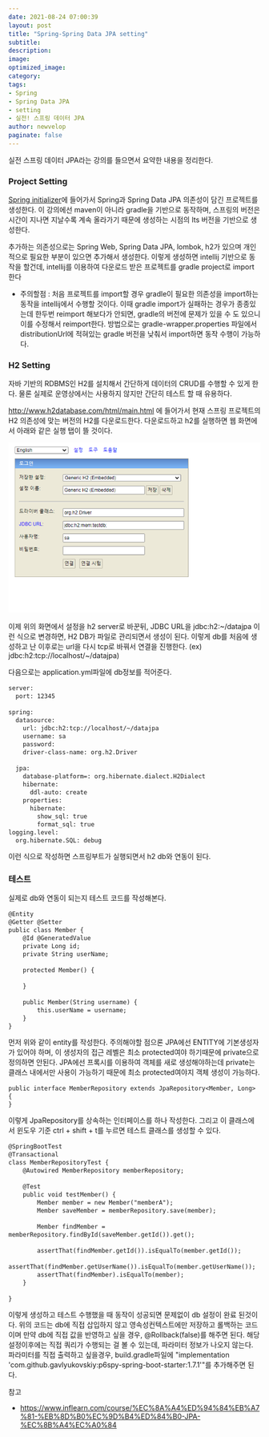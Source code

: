```yaml
---
date: 2021-08-24 07:00:39
layout: post
title: "Spring-Spring Data JPA setting"
subtitle:
description:
image:
optimized_image:
category:
tags:
- Spring
- Spring Data JPA
- setting
- 실전! 스프링 데이터 JPA
author: newvelop
paginate: false
---
```

실전 스프링 데이터 JPA라는 강의를 들으면서 요약한 내용을  정리한다.

### Project Setting
[Spring initializer](https://start.spring.io/)에 들어가서 Spring과 Spring Data JPA 의존성이 담긴 프로젝트를 생성한다. 이 강의에선 maven이 아니라 gradle을 기반으로 동작하며, 스프링의 버전은 시간이 지나면 지날수록 계속 올라가기 때문에 생성하는 시점의 lts 버전을 기반으로 생성한다.

추가하는 의존성으로는 Spring Web, Spring Data JPA, lombok, h2가 있으며 개인적으로 필요한 부분이 있으면 추가해서 생성한다. 이렇게 생성하면 intellij 기반으로 동작을 할건데, intellij를 이용하여 다운로드 받은 프로젝트를 gradle project로 import한다

* 주의할점 : 처음 프로젝트를 import할 경우 gradle이 필요한 의존성을 import하는 동작을 intellij에서 수행할 것이다. 이때 gradle import가 실패하는 경우가 종종있는데 한두번 reimport 해보다가 안되면, gradle의 버전에 문제가 있을 수 도 있으니 이를 수정해서 reimport한다. 방법으로는 gradle-wrapper.properties 파일에서 distributionUrl에 적혀있는 gradle 버전을 낮춰서 import하면 동작 수행이 가능하다.

### H2 Setting
자바 기반의 RDBMS인 H2를 설치해서 간단하게 데이터의 CRUD를 수행할 수 있게 한다. 물론 실제로 운영상에서는 사용하지 않지만 간단히 테스트 할 때 유용하다.

http://www.h2database.com/html/main.html 에 들어가서 현재 스프링 프로젝트의 H2 의존성에 맞는 버전의 H2를 다운로드한다. 다운로드하고 h2를 실행하면 웹 화면에서 아래와 같은 실행 탭이 뜰 것이다.

![screensh](../assets/img/2021-08-24-Spring---Spring-Data-JPA-setting/h2.png)

이제 위의 화면에서 설정을 h2 server로 바꾼뒤, JDBC URL을 jdbc:h2:~/datajpa 이런 식으로 변경하면, H2 DB가 파일로 관리되면서 생성이 된다. 이렇게 db를 처음에 생성하고 난 이후로는 url을 다시 tcp로 바꿔서 연결을 진행한다. (ex) jdbc:h2:tcp://localhost/~/datajpa)

다음으로는 application.yml파일에 db정보를 적어준다.
```
server:
  port: 12345

spring:
  datasource:
    url: jdbc:h2:tcp://localhost/~/datajpa
    username: sa
    password:
    driver-class-name: org.h2.Driver

  jpa:
    database-platform=: org.hibernate.dialect.H2Dialect
    hibernate:
      ddl-auto: create
    properties:
      hibernate:
        show_sql: true
        format_sql: true
logging.level:
  org.hibernate.SQL: debug
```

이런 식으로 작성하면 스프링부트가 실행되면서 h2 db와 연동이 된다.

### 테스트
실제로 db와 연동이 되는지 테스트 코드를 작성해본다.
```
@Entity
@Getter @Setter
public class Member {
    @Id @GeneratedValue
    private Long id;
    private String userName;

    protected Member() {

    }

    public Member(String username) {
        this.userName = username;
    }
}

```
먼저 위와 같이 entity를 작성한다. 주의해야할 점으론 JPA에선 ENTITY에 기본생성자가 있어야 하며, 이 생성자의 접근 레벨은 최소 protected여야 하기때문에 private으로 정의하면 안된다. JPA에선 프록시를 이용하여 객체를 새로 생성해야하는데 private는 클래스 내에서만 사용이 가능하기 때문에 최소 protected여야지 객체 생성이 가능하다.

```
public interface MemberRepository extends JpaRepository<Member, Long> {
}

```
이렇게 JpaRepository를 상속하는 인터페이스를 하나 작성한다. 그리고 이 클래스에서 윈도우 기준 ctrl + shift + t를 누르면 테스트 클래스를 생성할 수 있다.

```
@SpringBootTest
@Transactional
class MemberRepositoryTest {
    @Autowired MemberRepository memberRepository;

    @Test
    public void testMember() {
        Member member = new Member("memberA");
        Member saveMember = memberRepository.save(member);

        Member findMember = memberRepository.findById(saveMember.getId()).get();

        assertThat(findMember.getId()).isEqualTo(member.getId());
        assertThat(findMember.getUserName()).isEqualTo(member.getUserName());
        assertThat(findMember).isEqualTo(member);
    }

}
```
이렇게 생성하고 테스트 수행했을 때 동작이 성공되면 문제없이 db 설정이 완료 된것이다. 위의 코드는 db에 직접 삽입하지 않고 영속성컨텍스트에만 저장하고 롤백하는 코드이며 만약 db에 직접 값을 반영하고 싶을 경우, @Rollback(false)를 해주면 된다. 해당 설정이후에는 직접 쿼리가 수행되는 걸 볼 수 있는데, 파라미터 정보가 나오지 않는다. 파라미터를 직접 출력하고 싶을경우, build.gradle파일에 "implementation 'com.github.gavlyukovskiy:p6spy-spring-boot-starter:1.7.1'"를 추가해주면 된다.

참고
- https://www.inflearn.com/course/%EC%8A%A4%ED%94%84%EB%A7%81-%EB%8D%B0%EC%9D%B4%ED%84%B0-JPA-%EC%8B%A4%EC%A0%84